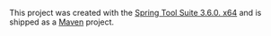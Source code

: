 This project was created with the [Spring Tool Suite 3.6.0. x64](http://spring.io/tools) and is shipped as a [Maven](http://maven.apache.org/) project.
